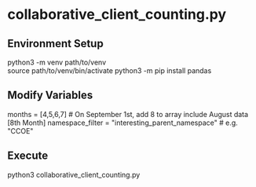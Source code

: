# collaborative_client_counting.py

## Environment Setup
  python3 -m venv path/to/venv        
  source path/to/venv/bin/activate
  python3 -m pip install pandas

## Modify Variables
  months = [4,5,6,7]  # On September 1st, add 8 to array include August data [8th Month]
  namespace_filter = "interesting_parent_namespace" # e.g. "CCOE"
  
## Execute
  python3 collaborative_client_counting.py
